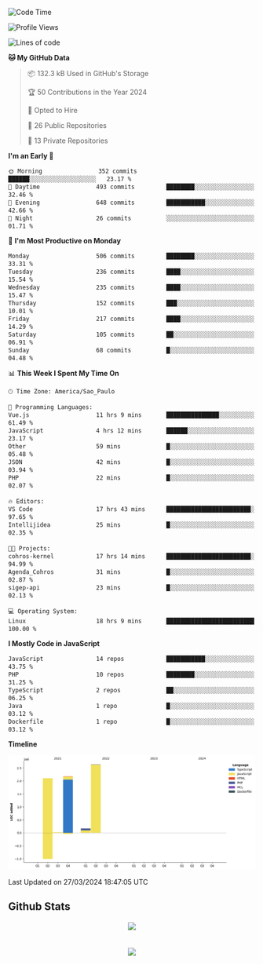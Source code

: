  
<!--START_SECTION:waka-->
![Code Time](http://img.shields.io/badge/Code%20Time-1%2C642%20hrs%2045%20mins-blue)

![Profile Views](http://img.shields.io/badge/Profile%20Views-142-blue)

![Lines of code](https://img.shields.io/badge/From%20Hello%20World%20I%27ve%20Written-7.1%20million%20lines%20of%20code-blue)

**🐱 My GitHub Data** 

> 📦 132.3 kB Used in GitHub's Storage 
 > 
> 🏆 50 Contributions in the Year 2024
 > 
> 💼 Opted to Hire
 > 
> 📜 26 Public Repositories 
 > 
> 🔑 13 Private Repositories 
 > 
**I'm an Early 🐤** 

```text
🌞 Morning                352 commits         ██████░░░░░░░░░░░░░░░░░░░   23.17 % 
🌆 Daytime                493 commits         ████████░░░░░░░░░░░░░░░░░   32.46 % 
🌃 Evening                648 commits         ███████████░░░░░░░░░░░░░░   42.66 % 
🌙 Night                  26 commits          ░░░░░░░░░░░░░░░░░░░░░░░░░   01.71 % 
```
📅 **I'm Most Productive on Monday** 

```text
Monday                   506 commits         ████████░░░░░░░░░░░░░░░░░   33.31 % 
Tuesday                  236 commits         ████░░░░░░░░░░░░░░░░░░░░░   15.54 % 
Wednesday                235 commits         ████░░░░░░░░░░░░░░░░░░░░░   15.47 % 
Thursday                 152 commits         ███░░░░░░░░░░░░░░░░░░░░░░   10.01 % 
Friday                   217 commits         ████░░░░░░░░░░░░░░░░░░░░░   14.29 % 
Saturday                 105 commits         ██░░░░░░░░░░░░░░░░░░░░░░░   06.91 % 
Sunday                   68 commits          █░░░░░░░░░░░░░░░░░░░░░░░░   04.48 % 
```


📊 **This Week I Spent My Time On** 

```text
🕑︎ Time Zone: America/Sao_Paulo

💬 Programming Languages: 
Vue.js                   11 hrs 9 mins       ███████████████░░░░░░░░░░   61.49 % 
JavaScript               4 hrs 12 mins       ██████░░░░░░░░░░░░░░░░░░░   23.17 % 
Other                    59 mins             █░░░░░░░░░░░░░░░░░░░░░░░░   05.48 % 
JSON                     42 mins             █░░░░░░░░░░░░░░░░░░░░░░░░   03.94 % 
PHP                      22 mins             █░░░░░░░░░░░░░░░░░░░░░░░░   02.07 % 

🔥 Editors: 
VS Code                  17 hrs 43 mins      ████████████████████████░   97.65 % 
Intellijidea             25 mins             █░░░░░░░░░░░░░░░░░░░░░░░░   02.35 % 

🐱‍💻 Projects: 
cohros-kernel            17 hrs 14 mins      ████████████████████████░   94.99 % 
Agenda_Cohros            31 mins             █░░░░░░░░░░░░░░░░░░░░░░░░   02.87 % 
sigep-api                23 mins             █░░░░░░░░░░░░░░░░░░░░░░░░   02.13 % 

💻 Operating System: 
Linux                    18 hrs 9 mins       █████████████████████████   100.00 % 
```

**I Mostly Code in JavaScript** 

```text
JavaScript               14 repos            ███████████░░░░░░░░░░░░░░   43.75 % 
PHP                      10 repos            ████████░░░░░░░░░░░░░░░░░   31.25 % 
TypeScript               2 repos             ██░░░░░░░░░░░░░░░░░░░░░░░   06.25 % 
Java                     1 repo              █░░░░░░░░░░░░░░░░░░░░░░░░   03.12 % 
Dockerfile               1 repo              █░░░░░░░░░░░░░░░░░░░░░░░░   03.12 % 
```



**Timeline**

![Lines of Code chart](https://raw.githubusercontent.com/MaueDev/MaueDev/main/assets/bar_graph.png)


 Last Updated on 27/03/2024 18:47:05 UTC
<!--END_SECTION:waka-->

## Github Stats  
<div align="center"><img src="https://github-readme-stats.vercel.app/api/top-langs/?username=MaueDev&hide_border=true&layout=compact" align="center" /></div>  

<br/>  

<br/>  

<div align="center">
<img src="https://komarev.com/ghpvc/?username=MaueDev&&style=flat-square" align="center" />
</div>  
  
